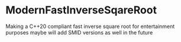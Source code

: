 # ModernFastInverseSqareRoot
Making a C++20 compliant fast inverse square root for entertainment purposes maybe will add SMID versions as well in the future
